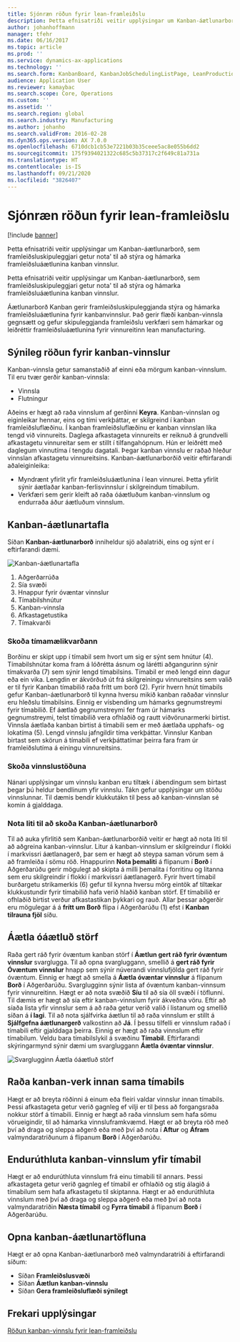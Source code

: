 ```yaml
---
title: Sjónræn röðun fyrir lean-framleiðslu
description: Þetta efnisatriði veitir upplýsingar um Kanban-áætlunarborð, sem framleiðsluskipuleggjari getur nota' til að stýra og hámarka framleiðsluáætlunina kanban vinnslur.
author: johanhoffmann
manager: tfehr
ms.date: 06/16/2017
ms.topic: article
ms.prod: ''
ms.service: dynamics-ax-applications
ms.technology: ''
ms.search.form: KanbanBoard, KanbanJobSchedulingListPage, LeanProductionFlowVisualization, KanbanBoardUnplannedJobs
audience: Application User
ms.reviewer: kamaybac
ms.search.scope: Core, Operations
ms.custom: ''
ms.assetid: ''
ms.search.region: global
ms.search.industry: Manufacturing
ms.author: johanho
ms.search.validFrom: 2016-02-28
ms.dyn365.ops.version: AX 7.0.0
ms.openlocfilehash: 6710dcb1cb53e7221b03b35ceee5ac8e055b6dd2
ms.sourcegitcommit: 175f9394021322c685c5b37317c2f649c81a731a
ms.translationtype: HT
ms.contentlocale: is-IS
ms.lasthandoff: 09/21/2020
ms.locfileid: "3826407"
---
```

# <a name="visual-scheduling-for-lean-manufacturing"></a>Sjónræn röðun fyrir lean-framleiðslu

[!include [banner](../includes/banner.md)]

Þetta efnisatriði veitir upplýsingar um Kanban-áætlunarborð, sem framleiðsluskipuleggjari getur nota' til að stýra og hámarka framleiðsluáætlunina kanban vinnslur.

Þetta efnisatriði veitir upplýsingar um Kanban-áætlunarborð, sem framleiðsluskipuleggjari getur nota' til að stýra og hámarka framleiðsluáætlunina kanban vinnslur.

Áætlunarborð Kanban gerir framleiðsluskipuleggjanda stýra og hámarka framleiðsluáætlunina fyrir kanbanvinnslur. Það gerir flæði kanban-vinnsla gegnsætt og gefur skipuleggjanda framleiðslu verkfæri sem hámarkar og leiðréttir framleiðsluáætlunina fyrir vinnureitinn lean manufacturing.

## <a name="visual-scheduling-of-kanban-jobs"></a>Sýnileg röðun fyrir kanban-vinnslur
Kanban-vinnsla getur samanstaðið af einni eða mörgum kanban-vinnslum. Til eru tvær gerðir kanban-vinnsla:

-   Vinnsla
-   Flutningur

Aðeins er hægt að raða vinnslum af gerðinni **Keyra**. Kanban-vinnslan og eiginleikar hennar, eins og tími verkþáttar, er skilgreind í kanban framleiðsluflæðinu. Í kanban framleiðsluflæðinu er kanban vinnslan líka tengd við vinnureits. Daglega afkastageta vinnureits er reiknuð á grundvelli afkastagetu vinnureitar sem er stillt í tilfangahópnum. Hún er leiðrétt með daglegum vinnutíma í tengdu dagatali. Þegar kanban vinnslu er raðað hleður vinnslan afkastagetu vinnureitsins. Kanban-áætlunarborðið veitir eftirfarandi aðaleiginleika:

-   Myndrænt yfirlit yfir framleiðsluáætlunina í lean vinnurei. Þetta yfirlit sýnir áætlaðar kanban-ferlisvinnslur í skilgreindum tímabilum.
-   Verkfæri sem gerir kleift að raða óáætluðum kanban-vinnslum og endurraða áður áætluðum vinnslum.

## <a name="kanban-schedule-board"></a>Kanban-áætlunartafla
Síðan **Kanban-áætlunarborð** inniheldur sjö aðalatriði, eins og sýnt er í eftirfarandi dæmi. 

![Kanban-áætlunartafla](./media/kanban-schedule-board-1024x554.png)
1.  Aðgerðarrúða
2.  Sía svæði
3.  Hnappur fyrir óvæntar vinnslur
4.  Tímabilshnútur
5.  Kanban-vinnsla
6.  Afkastagetustika
7.  Tímakvarði

### <a name="view-the-time-scale"></a>Skoða tímamælikvarðann

Borðinu er skipt upp í tímabil sem hvort um sig er sýnt sem hnútur (4). Tímabilshnútar koma fram á lóðrétta ásnum og lárétti aðgangurinn sýnir tímakvarða (7) sem sýnir lengd tímabilsins. Tímabil er með lengd einn dagur eða ein vika. Lengdin er ákvörðuð út frá skilgreiningu vinnureitsins sem valið er til fyrir Kanban tímabilið raða frítt um borð (2). Fyrir hvern hnút tímabils gefur Kanban-áætlunarborð til kynna hversu mikið kanban raðaðar vinnslur eru hleðslu tímabilsins. Einnig er vísbending um hámarks gegnumstreymi fyrir tímabilið. Ef áætlað gegnumstreymi fer fram úr hámarks gegnumstreymi, telst tímabilið vera ofhlaðið og rautt viðvörunarmerki birtist. Vinnsla áætlaða kanban birtist á tímabili sem er með áætlaða upphafs- og lokatíma (5). Lengd vinnslu jafngildir tíma verkþáttar. Vinnslur Kanban birtast sem skörun á tímabili ef verkþáttatímar þeirra fara fram úr framleiðslutíma á einingu vinnureitsins.

### <a name="view-job-status"></a>Skoða vinnslustöðuna

Nánari upplýsingar um vinnslu kanban eru tiltæk í ábendingum sem birtast þegar þú heldur bendlinum yfir vinnslu. Tákn gefur upplýsingar um stöðu vinnslunnar. Til dæmis bendir klukkutákn til þess að kanban-vinnslan sé komin á gjalddaga.

### <a name="use-colors-to-view-the-kanban-schedule-board"></a>Nota liti til að skoða Kanban-áætlunarborð

Til að auka yfirlitið sem Kanban-áætlunarborðið veitir er hægt að nota liti til að aðgreina kanban-vinnslur. Litur á kanban-vinnslum er skilgreindur í flokki í markvissri áætlanagerð, þar sem er hægt að steypa saman vörum sem á að framleiða í sömu röð. Hnappurinn **Nota þemaliti** á flipanum í **Borð** í Aðgerðarúðu gerir mögulegt að skipta á milli þemalita í forritinu og litanna sem eru skilgreindir í flokki í markvissri áætlanagerð. Fyrir hvert tímabil burðargetu strikamerkis (6) gefur til kynna hversu mörg eintök af tiltækar klukkustundir fyrir tímabilið hafa verið hlaðið kanban störf. Ef tímabilið er ofhlaðið birtist verður afkastastikan þykkari og rauð. Allar þessar aðgerðir eru mögulegar á á **frítt um Borð** flipa í Aðgerðarúðu (1) efst í **Kanban tilrauna fjöl** síðu.

## <a name="plan-unplanned-jobs"></a>Áætla óáætluð störf
Raða gert ráð fyrir óvæntum kanban störf í **Áætlun gert ráð fyrir óvæntum vinnslur** svarglugga. Til að opna svargluggann, smellið á **gert ráð fyrir Óvæntum vinnslur** hnapp sem sýnir núverandi vinnslufjölda gert ráð fyrir óvæntum. Einnig er hægt að smella á **Áætla óvæntar vinnslur** á flipanum **Borð** í Aðgerðarúðu. Svarglugginn sýnir lista af óvæntum kanban-vinnsum fyrir vinnureitinn. Hægt er að nota svæðið **Síu** til að sía öll svæði í töflunni. Til dæmis er hægt að sía eftir kanban-vinnslum fyrir ákveðna vöru. Eftir að síaða lista yfir vinnslur sem á að raða getur verið valið í listanum og smellið síðan á **í lagi**. Til að nota sjálfvirka áætlun til að raða vinnslum er stillt á **Sjálfgefna áætlunargerð** valkostinn að **Já**. Í þessu tilfelli er vinnslum raðað í tímabili eftir gjalddaga þeirra. Einnig er hægt að raða vinnslum eftir tímabilum. Veldu bara tímabilslykil á svæðinu **Tímabil**. Eftirfarandi skýringarmynd sýnir dæmi um svargluggann **Áætla óvæntar vinnslur**. 

![Svarglugginn Áætla óáætluð störf](./media/plan-unplanned-jobs-1024x564.png)

## <a name="sequence-kanban-jobs-within-the-same-period"></a>Raða kanban-verk innan sama tímabils
Hægt er að breyta röðinni á einum eða fleiri valdar vinnslur innan tímabils. Þessi afkastageta getur verið gagnleg ef vilji er til þess að forgangsraða nokkur störf á tímabili. Einnig er hægt að raða vinnslum sem hafa sömu vörueigindir, til að hámarka vinnsluframkvæmd. Hægt er að breyta röð með því að draga og sleppa aðgerð eða með því að nota í **Aftur** og **Áfram** valmyndaratriðunum á flipanum **Borð** í Aðgerðarúðu.

## <a name="reassign-kanban-jobs-across-periods"></a>Endurúthluta kanban-vinnslum yfir tímabil
Hægt er að endurúthluta vinnslum frá einu tímabili til annars. Þessi afkastageta getur verið gagnleg ef tímabil er ofhlaðið og stig álagið á tímabilum sem hafa afkastagetu til skiptanna. Hægt er að endurúthluta vinnslum með því að draga og sleppa aðgerð eða með því að nota valmyndaratriðin **Næsta tímabil** og **Fyrra tímabil** á flipanum **Borð** í Aðgerðarúðu.

## <a name="open-the-kanban-schedule-board"></a>Opna kanban-áætlunartöfluna
Hægt er að opna Kanban-áætlunarborð með valmyndaratriði á eftirfarandi síðum:

-   Síðan **Framleiðslusvæði**
-   Síðan **Áætlun kanban-vinnslu**
-   Síðan **Gera framleiðsluflæði sýnilegt**


<a name="additional-resources"></a>Frekari upplýsingar
--------

[Röðun kanban-vinnslu fyrir lean-framleiðslu](lean-manufacturing-kanban-job-scheduling.md)

